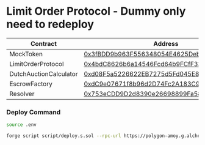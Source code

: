 # Limit Order Protocol - Dummy only need to redeploy

| Contract               | Address                                                                                                                            |
| ---------------------- | ---------------------------------------------------------------------------------------------------------------------------------- |
| MockToken              | [0x3fBDD9b963F556348054E4625DebCce7462Af02F](https://amoy.polygonscan.com/address/0x3fBDD9b963F556348054E4625DebCce7462Af02F#code) |
| LimitOrderProtocol     | [0x4bdC8626b6a14546Fcd64b9FCfF33935cAb0b896](https://amoy.polygonscan.com/address/0x4bdC8626b6a14546Fcd64b9FCfF33935cAb0b896#code) |
| DutchAuctionCalculator | [0xd08F5a5226622EB7275d5Fd045E80C0789F6a307](https://amoy.polygonscan.com/address/0xd08F5a5226622EB7275d5Fd045E80C0789F6a307#code) |
| EscrowFactory          | [0xdC9e07671f8b96d2D74Fc2A183C9C505Fafd66bc](https://amoy.polygonscan.com/address/0xdC9e07671f8b96d2D74Fc2A183C9C505Fafd66bc#code) |
| Resolver               | [0x753eCDD9D2d8390e26698899Fa58F850d2Be6F58](https://amoy.polygonscan.com/address/0x753eCDD9D2d8390e26698899Fa58F850d2Be6F58#code) |

### Deploy Command

```bash
source .env
```

```bash
forge script script/deploy.s.sol --rpc-url https://polygon-amoy.g.alchemy.com/v2/${ALCHEMY_KEY} --broadcast --verify --chain polygon-amoy -vvvv
```
